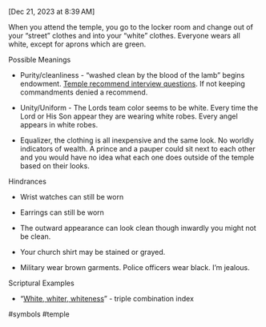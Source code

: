 [Dec 21, 2023 at 8:39 AM]

When you attend the temple, you go to the locker room and change out of your “street” clothes and into your “white” clothes. Everyone wears all white, except for aprons which are green.

  

Possible Meanings

- Purity/cleanliness - “washed clean by the blood of the lamb” begins endowment. [Temple recommend interview questions](https://www.churchofjesuschrist.org/study/manual/general-handbook/26-temple-recommends?lang=eng&id=title_number30#title_number30). If not keeping commandments denied a recommend.
    
- Unity/Uniform - The Lords team color seems to be white. Every time the Lord or His Son appear they are wearing white robes. Every angel appears in white robes.
    
- Equalizer, the clothing is all inexpensive and the same look. No worldly indicators of wealth. A prince and a pauper could sit next to each other and you would have no idea what each one does outside of the temple based on their looks.
    

  

Hindrances 

- Wrist watches can still be worn
    
- Earrings can still be worn 
    
- The outward appearance can look clean though inwardly you might not be clean. 
    
- Your church shirt may be stained or grayed.
    
- Military wear brown garments. Police officers wear black. I’m jealous.
    

  

Scriptural Examples

- “[White, whiter, whiteness](https://www.churchofjesuschrist.org/study/scriptures/triple-index/white?lang=eng#p6)” - triple combination index


#symbols 
#temple 